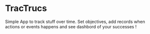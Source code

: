 # TracTrucs

Simple App to track stuff over time. 
Set objectives, add records when actions or events happens and see dashbord of your successes !
